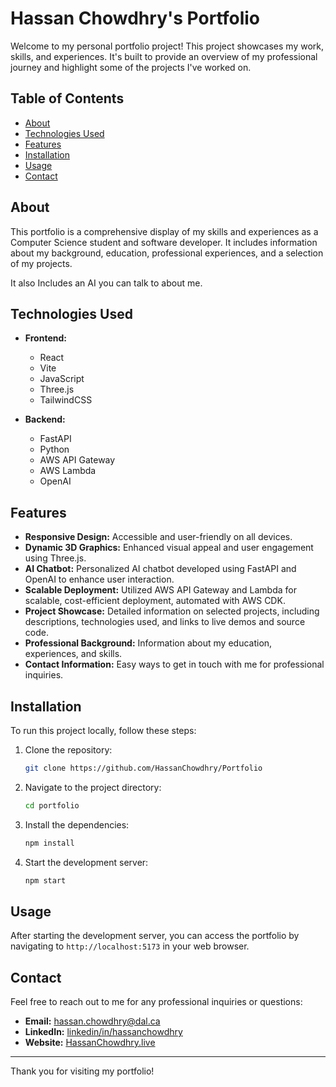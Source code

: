 # Hassan Chowdhry's Portfolio

Welcome to my personal portfolio project! This project showcases my work, skills, and experiences. It's built to provide an overview of my professional journey and highlight some of the projects I've worked on.

## Table of Contents

- [About](#about)
- [Technologies Used](#technologies-used)
- [Features](#features)
- [Installation](#installation)
- [Usage](#usage)
- [Contact](#contact)

## About

This portfolio is a comprehensive display of my skills and experiences as a Computer Science student and software developer. It includes information about my background, education, professional experiences, and a selection of my projects.

It also Includes an AI you can talk to about me.

## Technologies Used

- **Frontend:**
  - React
  - Vite
  - JavaScript
  - Three.js
  - TailwindCSS

- **Backend:**
  - FastAPI
  - Python
  - AWS API Gateway
  - AWS Lambda
  - OpenAI

## Features

- **Responsive Design:** Accessible and user-friendly on all devices.
- **Dynamic 3D Graphics:** Enhanced visual appeal and user engagement using Three.js.
- **AI Chatbot:** Personalized AI chatbot developed using FastAPI and OpenAI to enhance user interaction.
- **Scalable Deployment:** Utilized AWS API Gateway and Lambda for scalable, cost-efficient deployment, automated with AWS CDK.
- **Project Showcase:** Detailed information on selected projects, including descriptions, technologies used, and links to live demos and source code.
- **Professional Background:** Information about my education, experiences, and skills.
- **Contact Information:** Easy ways to get in touch with me for professional inquiries.

## Installation

To run this project locally, follow these steps:

1. Clone the repository:
   ```bash
   git clone https://github.com/HassanChowdhry/Portfolio
   ```

2. Navigate to the project directory:
   ```bash
   cd portfolio
   ```

3. Install the dependencies:
   ```bash
   npm install
   ```

4. Start the development server:
   ```bash
   npm start
   ```

## Usage

After starting the development server, you can access the portfolio by navigating to `http://localhost:5173` in your web browser.

## Contact

Feel free to reach out to me for any professional inquiries or questions:

- **Email:** [hassan.chowdhry@dal.ca](mailto:hassan.chowdhry@dal.ca)
- **LinkedIn:** [linkedin/in/hassanchowdhry](https://www.linkedin.com/in/hassanchowdhry)
- **Website:** [HassanChowdhry.live](http://hassanchowdhry.live)

---

Thank you for visiting my portfolio!
   

